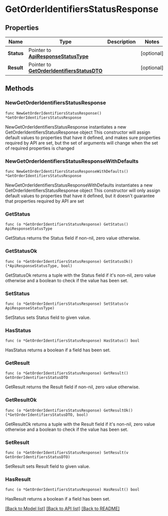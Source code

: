# GetOrderIdentifiersStatusResponse

## Properties

Name | Type | Description | Notes
------------ | ------------- | ------------- | -------------
**Status** | Pointer to [**ApiResponseStatusType**](ApiResponseStatusType.md) |  | [optional] 
**Result** | Pointer to [**GetOrderIdentifiersStatusDTO**](GetOrderIdentifiersStatusDTO.md) |  | [optional] 

## Methods

### NewGetOrderIdentifiersStatusResponse

`func NewGetOrderIdentifiersStatusResponse() *GetOrderIdentifiersStatusResponse`

NewGetOrderIdentifiersStatusResponse instantiates a new GetOrderIdentifiersStatusResponse object
This constructor will assign default values to properties that have it defined,
and makes sure properties required by API are set, but the set of arguments
will change when the set of required properties is changed

### NewGetOrderIdentifiersStatusResponseWithDefaults

`func NewGetOrderIdentifiersStatusResponseWithDefaults() *GetOrderIdentifiersStatusResponse`

NewGetOrderIdentifiersStatusResponseWithDefaults instantiates a new GetOrderIdentifiersStatusResponse object
This constructor will only assign default values to properties that have it defined,
but it doesn't guarantee that properties required by API are set

### GetStatus

`func (o *GetOrderIdentifiersStatusResponse) GetStatus() ApiResponseStatusType`

GetStatus returns the Status field if non-nil, zero value otherwise.

### GetStatusOk

`func (o *GetOrderIdentifiersStatusResponse) GetStatusOk() (*ApiResponseStatusType, bool)`

GetStatusOk returns a tuple with the Status field if it's non-nil, zero value otherwise
and a boolean to check if the value has been set.

### SetStatus

`func (o *GetOrderIdentifiersStatusResponse) SetStatus(v ApiResponseStatusType)`

SetStatus sets Status field to given value.

### HasStatus

`func (o *GetOrderIdentifiersStatusResponse) HasStatus() bool`

HasStatus returns a boolean if a field has been set.

### GetResult

`func (o *GetOrderIdentifiersStatusResponse) GetResult() GetOrderIdentifiersStatusDTO`

GetResult returns the Result field if non-nil, zero value otherwise.

### GetResultOk

`func (o *GetOrderIdentifiersStatusResponse) GetResultOk() (*GetOrderIdentifiersStatusDTO, bool)`

GetResultOk returns a tuple with the Result field if it's non-nil, zero value otherwise
and a boolean to check if the value has been set.

### SetResult

`func (o *GetOrderIdentifiersStatusResponse) SetResult(v GetOrderIdentifiersStatusDTO)`

SetResult sets Result field to given value.

### HasResult

`func (o *GetOrderIdentifiersStatusResponse) HasResult() bool`

HasResult returns a boolean if a field has been set.


[[Back to Model list]](../README.md#documentation-for-models) [[Back to API list]](../README.md#documentation-for-api-endpoints) [[Back to README]](../README.md)


